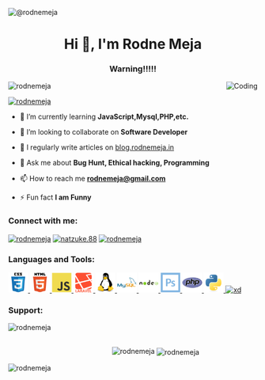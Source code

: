 ![@rodnemeja](https://github.com/rodnemeja/rodnemeja/assets/74493197/30bc3a5a-a7ce-4ee7-a52e-7bdf3decb8b8)
<h1 align="center">Hi 👋, I'm Rodne Meja</h1>
<h3 align="center">Warning!!!!!</h3>
<img align="right" alt="Coding" witdh="400" src="https://i.gifer.com/origin/7c/7c57b5b16757db7d4867cd5a451b04b2_w200.gif">
<p align="left"> <img src="https://komarev.com/ghpvc/?username=rodnemeja&label=Profile%20views&color=0e75b6&style=flat" alt="rodnemeja" /> </p>

<p align="left"> <a href="https://twitter.com/rodnemeja" target="blank"><img src="https://img.shields.io/twitter/follow/rodnemeja?logo=twitter&style=for-the-badge" alt="rodnemeja" /></a> </p>

- 🌱 I’m currently learning **JavaScript,Mysql,PHP,etc.**

- 👯 I’m looking to collaborate on **Software Developer**

- 📝 I regularly write articles on [blog.rodnemeja.in](blog.rodnemeja.in)

- 💬 Ask me about **Bug Hunt, Ethical hacking, Programming**

- 📫 How to reach me **rodnemeja@gmail.com**

- ⚡ Fun fact **I am Funny**

<h3 align="left">Connect with me:</h3>
<p align="left">
<a href="https://twitter.com/rodnemeja" target="blank"><img align="center" src="https://raw.githubusercontent.com/rahuldkjain/github-profile-readme-generator/master/src/images/icons/Social/twitter.svg" alt="rodnemeja" height="30" width="40" /></a>
<a href="https://fb.com/natzuke.88" target="blank"><img align="center" src="https://raw.githubusercontent.com/rahuldkjain/github-profile-readme-generator/master/src/images/icons/Social/facebook.svg" alt="natzuke.88" height="30" width="40" /></a>
<a href="https://instagram.com/rodnemeja" target="blank"><img align="center" src="https://raw.githubusercontent.com/rahuldkjain/github-profile-readme-generator/master/src/images/icons/Social/instagram.svg" alt="rodnemeja" height="30" width="40" /></a>
</p>

<h3 align="left">Languages and Tools:</h3>
<p align="left"> <a href="https://www.w3schools.com/css/" target="_blank" rel="noreferrer"> <img src="https://raw.githubusercontent.com/devicons/devicon/master/icons/css3/css3-original-wordmark.svg" alt="css3" width="40" height="40"/> </a> <a href="https://www.w3.org/html/" target="_blank" rel="noreferrer"> <img src="https://raw.githubusercontent.com/devicons/devicon/master/icons/html5/html5-original-wordmark.svg" alt="html5" width="40" height="40"/> </a> <a href="https://developer.mozilla.org/en-US/docs/Web/JavaScript" target="_blank" rel="noreferrer"> <img src="https://raw.githubusercontent.com/devicons/devicon/master/icons/javascript/javascript-original.svg" alt="javascript" width="40" height="40"/> </a> <a href="https://laravel.com/" target="_blank" rel="noreferrer"> <img src="https://raw.githubusercontent.com/devicons/devicon/master/icons/laravel/laravel-plain-wordmark.svg" alt="laravel" width="40" height="40"/> </a> <a href="https://www.linux.org/" target="_blank" rel="noreferrer"> <img src="https://raw.githubusercontent.com/devicons/devicon/master/icons/linux/linux-original.svg" alt="linux" width="40" height="40"/> </a> <a href="https://www.mysql.com/" target="_blank" rel="noreferrer"> <img src="https://raw.githubusercontent.com/devicons/devicon/master/icons/mysql/mysql-original-wordmark.svg" alt="mysql" width="40" height="40"/> </a> <a href="https://nodejs.org" target="_blank" rel="noreferrer"> <img src="https://raw.githubusercontent.com/devicons/devicon/master/icons/nodejs/nodejs-original-wordmark.svg" alt="nodejs" width="40" height="40"/> </a> <a href="https://www.photoshop.com/en" target="_blank" rel="noreferrer"> <img src="https://raw.githubusercontent.com/devicons/devicon/master/icons/photoshop/photoshop-line.svg" alt="photoshop" width="40" height="40"/> </a> <a href="https://www.php.net" target="_blank" rel="noreferrer"> <img src="https://raw.githubusercontent.com/devicons/devicon/master/icons/php/php-original.svg" alt="php" width="40" height="40"/> </a> <a href="https://www.python.org" target="_blank" rel="noreferrer"> <img src="https://raw.githubusercontent.com/devicons/devicon/master/icons/python/python-original.svg" alt="python" width="40" height="40"/> </a> <a href="https://www.adobe.com/products/xd.html" target="_blank" rel="noreferrer"> <img src="https://cdn.worldvectorlogo.com/logos/adobe-xd.svg" alt="xd" width="40" height="40"/> </a> </p>

<h3 align="left">Support:</h3>
<p><a href="https://www.buymeacoffee.com/rodnemeja"> <img align="left" src="https://cdn.buymeacoffee.com/buttons/v2/default-yellow.png" height="50" width="210" alt="rodnemeja" /></a></p><br><br>

<p><img align="left" src="https://github-readme-stats.vercel.app/api/top-langs?username=rodnemeja&show_icons=true&locale=en&layout=compact" alt="rodnemeja" /></p>

<p>&nbsp;<img align="center" src="https://github-readme-stats.vercel.app/api?username=rodnemeja&show_icons=true&locale=en" alt="rodnemeja" /></p>

<p><img align="center" src="https://github-readme-streak-stats.herokuapp.com/?user=rodnemeja&" alt="rodnemeja" /></p>
